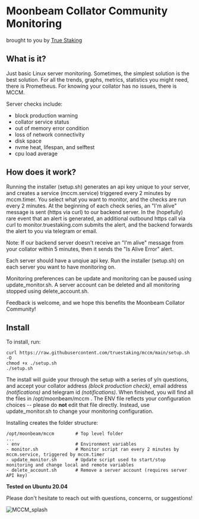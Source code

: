 # Moonbeam Collator Community Monitoring
brought to you by [True Staking](https://truestaking.com)

## What is it?

Just basic Linux server monitoring. Sometimes, the simplest solution is the best solution. For all the trends, graphs, metrics, statistics you might need, there is Prometheus. For knowing your collator has no issues, there is MCCM.

Server checks include:
- block production warning
- collator service status
- out of memory error condition
- loss of network connectivity
- disk space
- nvme heat, lifespan, and selftest
- cpu load average

## How does it work?

Running the installer (setup.sh) generates an api key unique to your server, and creates a service (mccm.service) triggered every 2 minutes by mccm.timer. You select what you want to monitor, and the checks are run every 2 minutes. At the beginning of each check series, an "I'm alive" message is sent (https via curl) to our backend server. In the (hopefully) rare event that an alert is generated, an additional outbound https call via curl to monitor.truestaking.com submits the alert, and the backend forwards the alert to you via telegram or email.

Note: If our backend server doesn't receive an "I'm alive" message from your collator within 5 minutes, then it sends the "Is Alive Error" alert.

Each server should have a unqiue api key. Run the installer (setup.sh) on each server you want to have monitoring on. 

Monitoring preferences can be update and monitoring can be paused using update_monitor.sh. A server account can be deleted and all monitoring stopped using delete_account.sh.

Feedback is welcome, and we hope this benefits the Moonbeam Collator Community!

## Install 

To install, run:

    curl https://raw.githubusercontent.com/truestaking/mccm/main/setup.sh -O
    chmod +x ./setup.sh
    ./setup.sh

The install will guide your through the setup with a series of y/n questions, and accept your collator address *(block production check)*, email address *(notifications)* and telegram id *(notifications)*. When finished, you will find all the files in /opt/moonbeam/mccm . The ENV file reflects your configuration choices -- please do **not** edit that file directly. Instead, use update_monitor.sh to change your monitoring configuration.


Installing creates the folder structure:
```
/opt/moonbeam/mccm        # Top level folder
...
- env                     # Environment variables
- monitor.sh              # Monitor script ran every 2 minutes by mccm.service, triggered by mccm.timer
- update_monitor.sh       # Update script used to start/stop monitoring and change local and remote variables 
- delete_account.sh       # Remove a server account (requires server API key)
```

**Tested on Ubuntu 20.04**

Please don't hesitate to reach out with questions, concerns, or suggestions!

![MCCM_splash](https://user-images.githubusercontent.com/19353330/139567789-1a05d6c5-4dde-42df-9cfc-93497af408e7.jpg)



